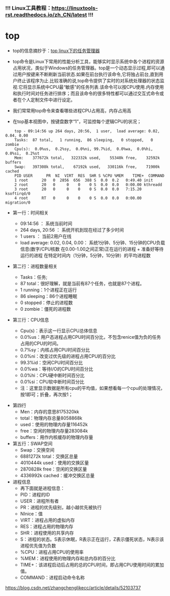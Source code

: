 ### !!! Linux工具教程：https://linuxtools-rst.readthedocs.io/zh_CN/latest !!!

# top

+ top的信息摘抄于：[top linux下的任务管理器](https://linuxtools-rst.readthedocs.io/zh_CN/latest/tool/top.html)

+ top命令是Linux下常用的性能分析工具，能够实时显示系统中各个进程的资源占用状况，类似于Windows的任务管理器。top是一个动态显示过程,即可以通过用户按键来不断刷新当前状态.如果在前台执行该命令,它将独占前台,直到用户终止该程序为止.比较准确的说,top命令提供了实时的对系统处理器的状态监视.它将显示系统中CPU最“敏感”的任务列表.该命令可以按CPU使用.内存使用和执行时间对任务进行排序；而且该命令的很多特性都可以通过交互式命令或者在个人定制文件中进行设定。
+ 我们常常用top命令来查看哪些进程CPU占用高，内存占用高
+ 在top基本视图中，按键盘数字“1”，可监控每个逻辑CPU的状况；

```
    top - 09:14:56 up 264 days, 20:56,  1 user,  load average: 0.02, 0.04, 0.00
    Tasks:  87 total,   1 running,  86 sleeping,   0 stopped,   0 zombie
    Cpu(s):  0.0%us,  0.2%sy,  0.0%ni, 99.7%id,  0.0%wa,  0.0%hi,  0.0%si,  0.2%st
    Mem:    377672k total,   322332k used,    55340k free,    32592k buffers
    Swap:   397308k total,    67192k used,   330116k free,    71900k cached
    PID USER      PR  NI  VIRT  RES  SHR S %CPU %MEM    TIME+  COMMAND
    1 root      20   0  2856  656  388 S  0.0  0.2   0:49.40 init
    2 root      20   0     0    0    0 S  0.0  0.0   0:00.00 kthreadd
    3 root      20   0     0    0    0 S  0.0  0.0   7:15.20 ksoftirqd/0
    4 root      RT   0     0    0    0 S  0.0  0.0   0:00.00 migration/0
```

+ 第一行：时间相关
  + 09:14:56 ： 系统当前时间
  + 264 days, 20:56 ： 系统开机到现在经过了多少时间
  + 1 users ： 当前2用户在线
  + load average: 0.02, 0.04, 0.00： 系统1分钟、5分钟、15分钟的CPU负载信息(数字/CPU核数 在0.00-1.00之间正常)正在运行的进程 + 准备好等待运行的进程  在特定时间内（1分钟，5分钟，10分钟）的平均进程数 

+ 第二行：进程数量相关
  + Tasks：任务;
  + 87 total：很好理解，就是当前有87个任务，也就是87个进程。
  + 1 running：1个进程正在运行
  + 86 sleeping：86个进程睡眠
  + 0 stopped：停止的进程数
  + 0 zombie：僵死的进程数
+ 第三行：CPU信息
  - Cpu(s)：表示这一行显示CPU总体信息
  - 0.0%us：用户态进程占用CPU时间百分比，不包含renice值为负的任务占用的CPU的时间。
  - 0.7%sy：内核占用CPU时间百分比
  - 0.0%ni：改变过优先级的进程占用CPU的百分比
  - 99.3%id：空闲CPU时间百分比
  - 0.0%wa：等待I/O的CPU时间百分比
  - 0.0%hi：CPU硬中断时间百分比
  - 0.0%si：CPU软中断时间百分比
  - 注：这里显示数据是所有cpu的平均值，如果想看每一个cpu的处理情况，按1即可；折叠，再次按1；

- 第四行
  - Men：内存的意思8175320kk 
  - total：物理内存总量8058868k 
  - used：使用的物理内存量116452k 
  - free：空闲的物理内存量283084k 
  - buffers：用作内核缓存的物理内存量
- 第五行：SWAP空间
  - Swap：交换空间
  - 6881272k total：交换区总量
  - 4010444k used：使用的交换区量
  - 2870828k free：空闲的交换区量
  - 4336992k cached：缓冲交换区总量
- 进程信息
  - 再下面就是进程信息：
  - PID：进程的ID
  - USER：进程所有者
  - PR：进程的优先级别，越小越优先被执行
  - NInice：值
  - VIRT：进程占用的虚拟内存
  - RES：进程占用的物理内存
  - SHR：进程使用的共享内存
  - S：进程的状态。S表示休眠，R表示正在运行，Z表示僵死状态，N表示该进程优先值为负数
  - %CPU：进程占用CPU的使用率
  - %MEM：进程使用的物理内存和总内存的百分比
  - TIME+：该进程启动后占用的总的CPU时间，即占用CPU使用时间的累加值。
  - COMMAND：进程启动命令名称

https://blog.csdn.net/zhangchenglikecc/article/details/52103737